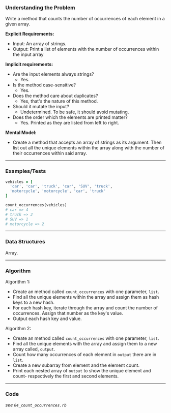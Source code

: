 ### Understanding the Problem
Write a method that counts the number of occurrences of each element in a given array.

**Explicit Requirements:**

- Input: An array of strings.
- Output: Print a list of elements with the number of occurrences within the input array

**Implicit requirements:**

- Are the input elements always strings?
    - Yes.
- Is the method case-sensitive?
    - Yes.
- Does the method care about duplicates?
    - Yes, that's the nature of this method.
- Should it mutate the input?
    - Undetermined.  To be safe, it should avoid mutating.
- Does the order which the elements are printed matter?
    - Yes.  Printed as they are listed from left to right.

**Mental Model:**

- Create a method that accepts an array of strings as its argument.  Then list out all the unique elements within the array along with the number of their occurrences within said array.

---
### Examples/Tests
```ruby
vehicles = [
  'car', 'car', 'truck', 'car', 'SUV', 'truck',
  'motorcycle', 'motorcycle', 'car', 'truck'
]

count_occurrences(vehicles)
# car => 4
# truck => 3
# SUV => 1
# motorcycle => 2
```
---
### Data Structures
Array.

---
### Algorithm
Algorithm 1:
- Create an method called `count_occurrences` with one parameter, `list`.
- Find all the unique elements within the array and assign them as hash keys to a new hash.
- For each hash key, iterate through the array and count the number of occurrences.  Assign that number as the key's value.
- Output each hash key and value.

Algorithm 2:
- Create an method called `count_occurrences` with one parameter, `list`.
- Find all the unique elements with the array and assign them to a new array called, `output`.
- Count how many occurrences of each element in `output` there are in `list`.
- Create a new subarray from element and the element count.
- Print each nested array of `output` to show the unique element and count- respectively the first and second elements.

---
### Code
*see `04_count_occurrences.rb`*
